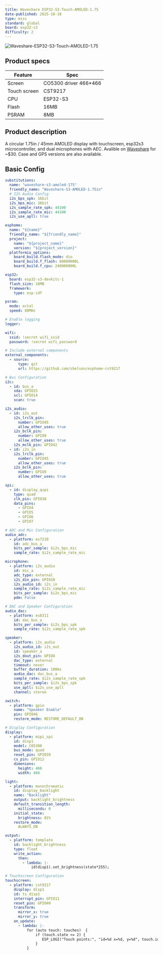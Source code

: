 ```yaml
---
title: Waveshare ESP32-S3-Touch-AMOLED-1.75
date-published: 2025-10-18
type: misc
standard: global
board: esp32-s3
difficulty: 2
---
```


![Waveshare-ESP32-S3-Touch-AMOLED-1.75](Waveshare-ESP32-S3-Touch-AMOLED-1.75.png "Waveshare-ESP32-S3-Touch-AMOLED-1.75.png")

## Product specs

| Feature      | Spec                    |
| ------------ | ----------------------- |
| Screen       | CO5300 driver 466\*466 |
| Touch screen | CST9217                  |
| CPU          | ESP32-S3               |
| Flash        | 16MB                    |
| PSRAM        | 8MB                     |

## Product description

A circular 1.75in / 45mm AMOLED display with touchscreen, esp32s3 microcontroller, and dual microphones with AEC.
Avalible on [Waveshare](https://www.waveshare.com/esp32-s3-touch-amoled-1.75.htm?sku=31261) for ~$30.
Case and GPS versions are also available.

## Basic Config

```yaml
substitutions:
  name: "waveshare-s3-amoled-175"
  friendly_name: "Waveshare-S3-AMOLED-1.75in"
  # I2S Audio Config
  i2s_bps_spk: 16bit
  i2s_bps_mic: 16bit
  i2s_sample_rate_spk: 44100
  i2s_sample_rate_mic: 44100
  i2s_use_apll: true

esphome:
  name: "${name}"
  friendly_name: "${friendly_name}"
  project:
    name: "${project_name}"
    version: "${project_version}"
  platformio_options:
    board_build.flash_mode: dio
    board_build.f_flash: 80000000L
    board_build.f_cpu: 240000000L

esp32:
  board: esp32-s3-devkitc-1
  flash_size: 16MB
  framework:
    type: esp-idf

psram:
  mode: octal
  speed: 80MHz

# Enable logging
logger:

wifi:
  ssid: !secret wifi_ssid
  password: !secret wifi_password

# Include external components
external_components:
  - source: 
      type: git
      url: https://github.com/shelson/esphome-cst9217

# Bus Configuration
i2c:
  - id: bus_a
    sda: GPIO15
    scl: GPIO14
    scan: true

i2s_audio:
  - id: i2s_out
    i2s_lrclk_pin:
      number: GPIO45
      allow_other_uses: true
    i2s_bclk_pin:
      number: GPIO9
      allow_other_uses: true
    i2s_mclk_pin: GPIO42
  - id: i2s_in
    i2s_lrclk_pin:
      number: GPIO45
      allow_other_uses: true
    i2s_bclk_pin: 
      number: GPIO9
      allow_other_uses: true

spi:
  - id: display_qspi
    type: quad
    clk_pin: GPIO38
    data_pins:
      - GPIO4
      - GPIO5
      - GPIO6
      - GPIO7

# ADC and Mic Configuration
audio_adc:
  - platform: es7210
    id: adc_bus_a
    bits_per_sample: $i2s_bps_mic
    sample_rate: $i2s_sample_rate_mic

microphone:
  - platform: i2s_audio
    id: mic_a
    adc_type: external
    i2s_din_pin: GPIO10
    i2s_audio_id: i2s_in
    sample_rate: $i2s_sample_rate_mic
    bits_per_sample: $i2s_bps_mic
    pdm: False

# DAC and Speaker Configuration
audio_dac:
  - platform: es8311
    id: dac_bus_a
    bits_per_sample: $i2s_bps_spk
    sample_rate: $i2s_sample_rate_spk

speaker:
  - platform: i2s_audio
    i2s_audio_id: i2s_out
    id: speaker_a
    i2s_dout_pin: GPIO8
    dac_type: external
    timeout: never
    buffer_duration: 100ms
    audio_dac: dac_bus_a
    sample_rate: $i2s_sample_rate_spk
    bits_per_sample: $i2s_bps_spk
    use_apll: $i2s_use_apll
    channel: stereo

switch:
  - platform: gpio
    name: "Speaker Enable"
    pin: GPIO46
    restore_mode: RESTORE_DEFAULT_ON

# Display Configuration
display:
  - platform: mipi_spi
    id: disp1
    model: CO5300
    bus_mode: quad
    reset_pin: GPIO39
    cs_pin: GPIO12
    dimenions:
      height: 466
      width: 466

light:
  - platform: monochromatic
    id: display_backlight
    name: "Backlight"
    output: backlight_brightness
    default_transition_length:
      milliseconds: 0
    initial_state:
      brightness: 81%
    restore_mode:
      ALWAYS_ON

output:
  - platform: template
    id: backlight_brightness
    type: float
    write_action:
      then:
        - lambda: |-
            id(disp1).set_brightness(state*255);

# Touchscreen Configuration
touchscreen:
  - platform: cst9217
    display: disp1
    id: ts_disp1
    interrupt_pin: GPIO11
    reset_pin: GPIO40
    transform:
      mirror_x: true
      mirror_y: true
    on_update:
      - lambda: |-
          for (auto touch: touches)  {
              if (touch.state <= 2) {
                 ESP_LOGI("Touch points:", "id=%d x=%d, y=%d", touch.id, touch.x, touch.y);
              }
          }

```
